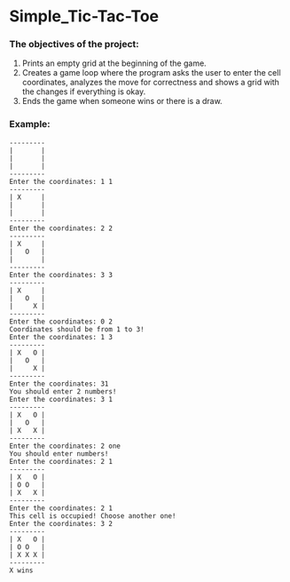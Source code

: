 # Simple_Tic-Tac-Toe
### The objectives of the project:
1. Prints an empty grid at the beginning of the game.
2. Creates a game loop where the program asks the user to enter the cell coordinates, analyzes the move for correctness and shows a grid with the changes if everything is okay.
3. Ends the game when someone wins or there is a draw.
### Example:
```
---------
|       |
|       |
|       |
---------
Enter the coordinates: 1 1
---------
| X     |
|       |
|       |
---------
Enter the coordinates: 2 2
---------
| X     |
|   O   |
|       |
---------
Enter the coordinates: 3 3
---------
| X     |
|   O   |
|     X |
---------
Enter the coordinates: 0 2
Coordinates should be from 1 to 3!
Enter the coordinates: 1 3
---------
| X   O |
|   O   |
|     X |
---------
Enter the coordinates: 31
You should enter 2 numbers!
Enter the coordinates: 3 1
---------
| X   O |
|   O   |
| X   X |
---------
Enter the coordinates: 2 one
You should enter numbers!
Enter the coordinates: 2 1
---------
| X   O |
| O O   |
| X   X |
---------
Enter the coordinates: 2 1
This cell is occupied! Choose another one!
Enter the coordinates: 3 2
---------
| X   O |
| O O   |
| X X X |
---------
X wins
```
